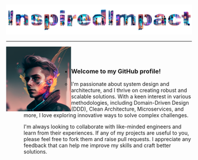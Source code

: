![InspiredImpact](assets/inspiredimpact.png)

----

<img src="assets/avatar.png" alt="Wallpaper" width=35% align="left"> <br><br>

+ ### Welcome to my GitHub profile!
  + I'm passionate about system design and architecture, and I thrive on 
    creating robust and scalable solutions. With a keen interest in various methodologies, including 
    Domain-Driven Design (DDD), Clean Architecture, Microservices, and more, I love exploring innovative 
    ways to solve complex challenges.

    I'm always looking to collaborate with like-minded engineers and learn from their experiences. If 
    any of my projects are useful to you, please feel free to fork them and raise pull requests. I 
    appreciate any feedback that can help me improve my skills and craft better solutions.
